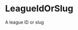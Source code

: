 # LeagueIdOrSlug

A league ID or slug

<!-- This file was generated by liblab | https://liblab.com/ -->
